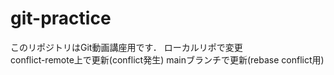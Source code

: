 # git-practice

このリポジトリはGit動画講座用です．
ローカルリポで変更  
conflict-remote上で更新(conflict発生)
mainブランチで更新(rebase conflict用)